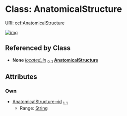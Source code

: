 
# Class: AnatomicalStructure




URI: [ccf:AnatomicalStructure](http://purl.org/ccf/AnatomicalStructure)


[![img](https://yuml.me/diagram/nofunky;dir:TB/class/[FtuIllustration]-%20located_in%200..1>[AnatomicalStructure&#124;id:string],[FtuIllustration])](https://yuml.me/diagram/nofunky;dir:TB/class/[FtuIllustration]-%20located_in%200..1>[AnatomicalStructure&#124;id:string],[FtuIllustration])

## Referenced by Class

 *  **None** *[located_in](located_in.md)*  <sub>0..1</sub>  **[AnatomicalStructure](AnatomicalStructure.md)**

## Attributes


### Own

 * [AnatomicalStructure➞id](AnatomicalStructure_id.md)  <sub>1..1</sub>
     * Range: [String](types/String.md)
